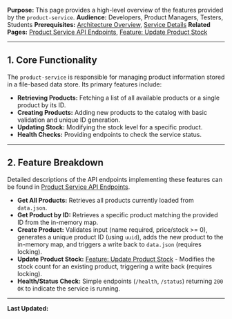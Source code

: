 **Purpose:** This page provides a high-level overview of the features provided by the `product-service`.
**Audience:** Developers, Product Managers, Testers, Students
**Prerequisites:** [Architecture Overview](../../architecture/Architecture_Overview.md), [Service Details](../../architecture/Service_Details.md)
**Related Pages:** [Product Service API Endpoints](./Product_Service_API_Endpoints.md), [Feature: Update Product Stock](./Feature_Update_Product_Stock.md)

---

## 1. Core Functionality

The `product-service` is responsible for managing product information stored in a file-based data store. Its primary features include:

*   **Retrieving Products:** Fetching a list of all available products or a single product by its ID.
*   **Creating Products:** Adding new products to the catalog with basic validation and unique ID generation.
*   **Updating Stock:** Modifying the stock level for a specific product.
*   **Health Checks:** Providing endpoints to check the service status.

---

## 2. Feature Breakdown

Detailed descriptions of the API endpoints implementing these features can be found in [Product Service API Endpoints](./Product_Service_API_Endpoints.md).

*   **Get All Products:** Retrieves all products currently loaded from `data.json`.
*   **Get Product by ID:** Retrieves a specific product matching the provided ID from the in-memory map.
*   **Create Product:** Validates input (name required, price/stock >= 0), generates a unique product ID (using `uuid`), adds the new product to the in-memory map, and triggers a write back to `data.json` (requires locking).
*   **Update Product Stock:** [Feature: Update Product Stock](./Feature_Update_Product_Stock.md) - Modifies the stock count for an existing product, triggering a write back (requires locking).
*   **Health/Status Check:** Simple endpoints (`/health`, `/status`) returning `200 OK` to indicate the service is running.

---

**Last Updated:**
